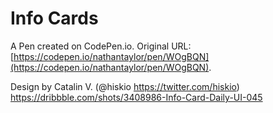 # Info Cards

A Pen created on CodePen.io. Original URL: [https://codepen.io/nathantaylor/pen/WOgBQN](https://codepen.io/nathantaylor/pen/WOgBQN).

Design by Catalin V. (@hiskio https://twitter.com/hiskio) 
https://dribbble.com/shots/3408986-Info-Card-Daily-UI-045